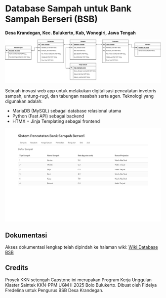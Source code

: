 # Database Sampah untuk Bank Sampah Berseri (BSB)

**Desa Krandegan, Kec. Bulukerto, Kab, Wonogiri, Jawa Tengah**

![erd](assets/erd/Database_BSB.png)

Sebuah inovasi web app untuk melakukan digitalisasi pencatatan invetoris sampah, untung-rugi, dan tabungan nasabah serta agen. Teknologi yang digunakan adalah:
- MariaDB (MySQL) sebagai database relasional utama
- Python (Fast API) sebagai backend
- HTMX + Jinja Templating sebagai frontend

![dashboard](assets/dashboard.png)

## Dokumentasi

Akses dokumentasi lengkap telah dipindah ke halaman wiki: [Wiki Database BSB](https://github.com/lindduncoding/database-bsb/wiki)

## Credits

Proyek KKN setengah Capstone ini merupakan Program Kerja Unggulan Klaster Saintek KKN-PPM UGM II 2025 Bolo Bulukerto. Dibuat oleh Fidelya Fredelina untuk Pengurus BSB Desa Krandegan.
